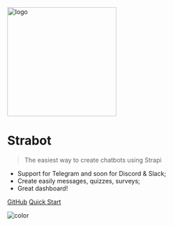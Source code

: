 <img width="250px" src="_media/main-logo.png" alt="logo" />

# Strabot

> The easiest way to create chatbots using Strapi

* Support for Telegram and soon for Discord & Slack;
* Create easily messages, quizzes, surveys;
* Great dashboard!

[GitHub](https://github.com/strabot/strabot-docs)
[Quick Start](Quick_Start)

![color](#FBFBFB)
